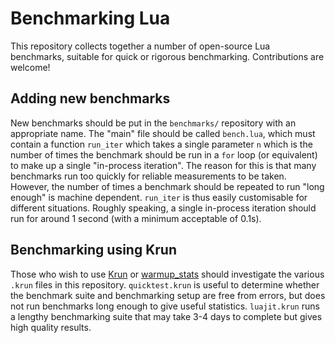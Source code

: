 # Benchmarking Lua

This repository collects together a number of open-source Lua benchmarks,
suitable for quick or rigorous benchmarking. Contributions are welcome!


## Adding new benchmarks

New benchmarks should be put in the `benchmarks/` repository with an appropriate
name. The "main" file should be called `bench.lua`, which must contain a
function `run_iter` which takes a single parameter `n` which is the number of
times the benchmark should be run in a `for` loop (or equivalent) to make up a
single "in-process iteration". The reason for this is that many benchmarks run
too quickly for reliable measurements to be taken. However, the number of times
a benchmark should be repeated to run "long enough" is machine dependent.
`run_iter` is thus easily customisable for different situations. Roughly
speaking, a single in-process iteration should run for around 1 second (with a
minimum acceptable of 0.1s).


## Benchmarking using Krun

Those who wish to use [Krun](http://soft-dev.org/src/krun/) or
[warmup_stats](http://soft-dev.org/src/warmup_stats/) should investigate the
various `.krun` files in this repository. `quicktest.krun` is useful to
determine whether the benchmark suite and benchmarking setup are free
from errors, but does not run benchmarks long enough to give useful statistics.
`luajit.krun` runs a lengthy benchmarking suite that may take 3-4 days to
complete but gives high quality results.
